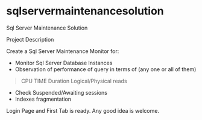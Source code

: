 # sqlservermaintenancesolution
Sql Server Maintenance Solution

Project Description

Create a Sql Server Maintenance Monitor for:

- Monitor Sql Server Database Instances
- Observation of performance of query in terms of (any one or all of them)
> CPU TIME
> Duration
> Logical/Physical reads
- Check Suspended/Awaiting sessions
- Indexes fragmentation

Login Page and First Tab is ready. 
Any good idea is welcome.
